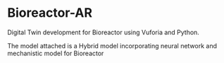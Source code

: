 # Bioreactor-AR
Digital Twin development for Bioreactor using Vuforia and Python.

The model attached is a Hybrid model incorporating neural network and mechanistic model for Bioreactor
